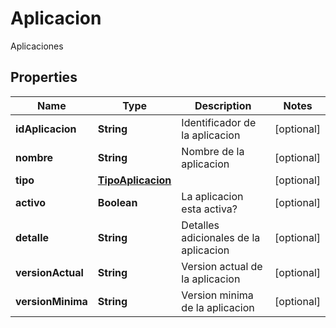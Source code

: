 

# Aplicacion

Aplicaciones
## Properties

Name | Type | Description | Notes
------------ | ------------- | ------------- | -------------
**idAplicacion** | **String** | Identificador de la aplicacion |  [optional]
**nombre** | **String** | Nombre de la aplicacion |  [optional]
**tipo** | [**TipoAplicacion**](TipoAplicacion.md) |  |  [optional]
**activo** | **Boolean** | La aplicacion esta activa? |  [optional]
**detalle** | **String** | Detalles adicionales de la aplicacion |  [optional]
**versionActual** | **String** | Version actual de la aplicacion |  [optional]
**versionMinima** | **String** | Version minima de la aplicacion |  [optional]



